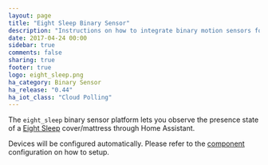```yaml
---
layout: page
title: "Eight Sleep Binary Sensor"
description: "Instructions on how to integrate binary motion sensors for Eight Sleep within Home Assistant."
date: 2017-04-24 00:00
sidebar: true
comments: false
sharing: true
footer: true
logo: eight_sleep.png
ha_category: Binary Sensor
ha_release: "0.44"
ha_iot_class: "Cloud Polling"
---
```



The `eight_sleep` binary sensor platform lets you observe the presence state of a [Eight Sleep](https://eightsleep.com/) cover/mattress through Home Assistant.

Devices will be configured automatically. Please refer to the [component](/components/eight_sleep/) configuration on how to setup.
